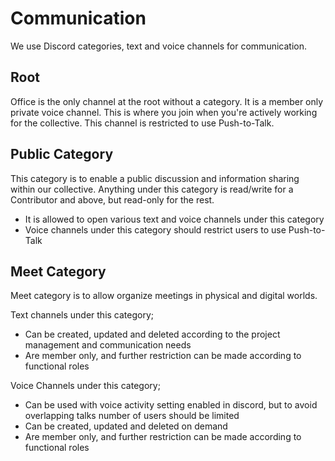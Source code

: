 # Communication

We use Discord categories, text and voice channels for communication.

## Root

Office is the only channel at the root without a category. It is a member only
private voice channel. This is where you join when you're actively working for
the collective. This channel is restricted to use Push-to-Talk.

## Public Category

This category is to enable a public discussion and information sharing within
our collective. Anything under this category is read/write for a Contributor and
above, but read-only for the rest.

- It is allowed to open various text and voice channels under this category
- Voice channels under this category should restrict users to use Push-to-Talk

## Meet Category

Meet category is to allow organize meetings in physical and digital worlds.

Text channels under this category;

- Can be created, updated and deleted according to the project management and
  communication needs
- Are member only, and further restriction can be made according to functional
  roles

Voice Channels under this category;

- Can be used with voice activity setting enabled in discord, but to avoid
  overlapping talks number of users should be limited
- Can be created, updated and deleted on demand
- Are member only, and further restriction can be made according to functional
  roles
